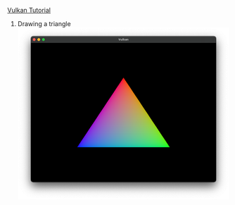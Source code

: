 [Vulkan Tutorial](https://vulkan-tutorial.com/)
1. Drawing a triangle
  ![Triangle](pics/drawing-a-triangle.png)
